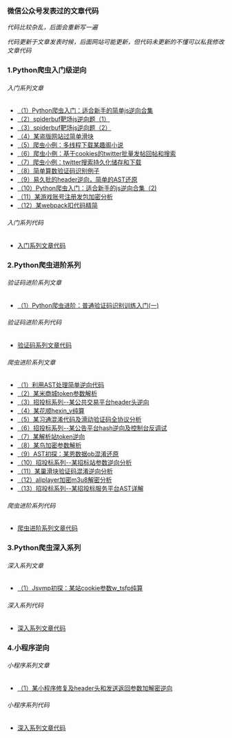### 微信公众号发表过的文章代码
*代码比较杂乱，后面会重新写一遍*

*代码更新于文章发表时候，后面网站可能更新，但代码未更新的不懂可以私我修改文章代码*
### 1.Python爬虫入门级逆向
###### 入门系列文章
- [（1）Python爬虫入门：适合新手的简单js逆向合集](https://mp.weixin.qq.com/s/5loshO2LZgMVLM8LVWvwJQ)
- [（2）spiderbuf靶场js逆向题（1）](https://mp.weixin.qq.com/s/rzZEaoRa8YJTErSsyhF48Q)
- [（3）spiderbuf靶场js逆向题（2）](https://mp.weixin.qq.com/s/K10K5xEPuSoUbimjMb6tUQ)
- [（4）某盗版网站过简单滑块](https://mp.weixin.qq.com/s/IqWlOzLDAmntAseBFTn4zQ)
- [（5）爬虫小例：多线程下载某趣阁小说](https://mp.weixin.qq.com/s/mS4mi1CMU9no0Osd8fvQYA)
- [（6）爬虫小例：基于cookies的twitter批量发帖回帖和搜索](https://mp.weixin.qq.com/s/AQHqZkDBx33oNH5cwYh8IA)
- [（7）爬虫小例：twitter搜索持久化储存和下载](https://mp.weixin.qq.com/s/2Qk71TqPTmbyIUUyfhslDA)
- [（8）简单算数验证码识别例子](https://mp.weixin.qq.com/s/y97cWKgFIel8v9EXLqoLDg)
- [（9）易久批的header逆向，简单的AST还原](入门级逆向/README.md)
- [（10）Python爬虫入门：适合新手的js逆向合集（2)](https://mp.weixin.qq.com/s/SS0M3cXeW37b-lyV7I5qng)
- [（11）某游戏账号注册发包加密分析](https://mp.weixin.qq.com/s/Q88_LjvvmRmbUtLsDskNeg)
- [（12）某webpack扣代码精简](https://mp.weixin.qq.com/s/aX7pXtUBPhO2XtTKPsfe2w)

###### 入门系列代码
- [入门系列文章代码](入门级逆向/README.md)


### 2.Python爬虫进阶系列

###### 验证码进阶系列文章

- [（1）Python爬虫进阶：普通验证码识别训练入门(一)
](https://mp.weixin.qq.com/s/frGrDunatTuLfhYaHO4cmQ)
###### 验证码进阶系列代码
- [验证码系列文章代码](验证码识别/README.md)

###### 爬虫进阶系列文章

- [（1）利用AST处理简单逆向代码](https://mp.weixin.qq.com/s/nhnjaKLq075UiyGsZvibQg)
- [（2）某米商城token参数解析](https://mp.weixin.qq.com/s/wOqSZ7uVL70STpf90RuIzg)
- [（3）招投标系列--某公共交易平台header头逆向](https://mp.weixin.qq.com/s/MoHyPxvuH9aXOkGlymv66g)
- [（4）某花顺hexin_v纯算](https://mp.weixin.qq.com/s/UrQIK_-QDNsoQkD25rjm7w)
- [（5）某习通混淆代码及滑动验证码全协议分析](https://mp.weixin.qq.com/s/fidcwcn5NLAQD0qmRf_Xag)
- [（6）招投标系列--某公告平台hash逆向及控制台反调试](https://mp.weixin.qq.com/s/vMfyrxn6sP_anIcytx97jA)
- [（7）某解析站token逆向](https://mp.weixin.qq.com/s/EdyaV8NqdwoFdKbN5hq59w)
- [（8）某鸟加密参数解析](https://mp.weixin.qq.com/s/iATUUJNmDdMtB_g_LwFfzw)
- [（9）AST初探：某恩数据ob混淆还原](https://mp.weixin.qq.com/s/QzSN9lO-ZPtYS5sWI9ipkQ)
- [（10）招投标系列--某招标站参数逆向分析](https://mp.weixin.qq.com/s/1aVWtWkZ_Na9jO2t-AZiYA)
- [（11）某巢滑块验证码混淆逆向分析](https://mp.weixin.qq.com/s/4sfDPPdtHkmWxDu0GYqxjA)
- [（12）aliplayer加密m3u8解密分析](https://mp.weixin.qq.com/s/EyPq7EBKQ9d5Ov5NG48_Tg)
- [（13）招投标系列--某招投标服务平台AST详解](https://mp.weixin.qq.com/s/chCeOKP5z7ar9BkTIUG0FA)

###### 爬虫进阶系列代码

- [爬虫进阶系列文章代码](进阶/README.md)

### 3.Python爬虫深入系列

###### 深入系列文章
- [（1）Jsvmp初探：某站cookie参数w_tsfp纯算](https://mp.weixin.qq.com/s/eIPEP2rg25RIgSx6iIJtjw)

###### 深入系列代码

- [深入系列文章代码](困难/README.md)


### 4.小程序逆向

###### 小程序系列文章

- [（1）某小程序修复及header头和发送返回参数加解密逆向](https://mp.weixin.qq.com/s/cHSwhkcd3M2J_47dHr9mtQ)

###### 小程序系列代码

- [深入系列文章代码](小程序/README.md)

